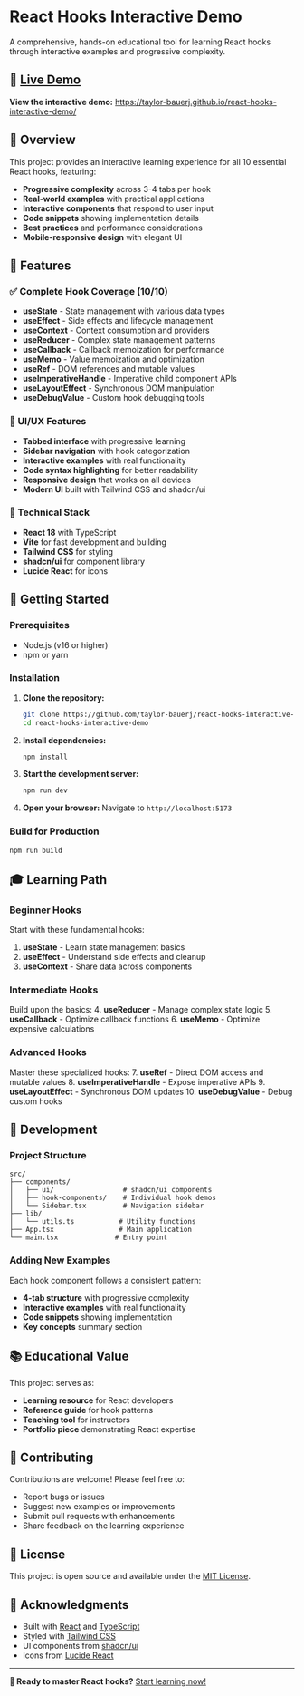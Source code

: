 # React Hooks Interactive Demo

A comprehensive, hands-on educational tool for learning React hooks through interactive examples and progressive complexity.

## 🚀 [Live Demo](https://taylor-bauerj.github.io/react-hooks-interactive-demo/)

**View the interactive demo:** https://taylor-bauerj.github.io/react-hooks-interactive-demo/

## 📖 Overview

This project provides an interactive learning experience for all 10 essential React hooks, featuring:
- **Progressive complexity** across 3-4 tabs per hook
- **Real-world examples** with practical applications
- **Interactive components** that respond to user input
- **Code snippets** showing implementation details
- **Best practices** and performance considerations
- **Mobile-responsive design** with elegant UI

## 🎯 Features

### ✅ Complete Hook Coverage (10/10)
- **useState** - State management with various data types
- **useEffect** - Side effects and lifecycle management
- **useContext** - Context consumption and providers
- **useReducer** - Complex state management patterns
- **useCallback** - Callback memoization for performance
- **useMemo** - Value memoization and optimization
- **useRef** - DOM references and mutable values
- **useImperativeHandle** - Imperative child component APIs
- **useLayoutEffect** - Synchronous DOM manipulation
- **useDebugValue** - Custom hook debugging tools

### 🎨 UI/UX Features
- **Tabbed interface** with progressive learning
- **Sidebar navigation** with hook categorization
- **Interactive examples** with real functionality
- **Code syntax highlighting** for better readability
- **Responsive design** that works on all devices
- **Modern UI** built with Tailwind CSS and shadcn/ui

### 📱 Technical Stack
- **React 18** with TypeScript
- **Vite** for fast development and building
- **Tailwind CSS** for styling
- **shadcn/ui** for component library
- **Lucide React** for icons

## 🏁 Getting Started

### Prerequisites
- Node.js (v16 or higher)
- npm or yarn

### Installation

1. **Clone the repository:**
   ```bash
   git clone https://github.com/taylor-bauerj/react-hooks-interactive-demo.git
   cd react-hooks-interactive-demo
   ```

2. **Install dependencies:**
   ```bash
   npm install
   ```

3. **Start the development server:**
   ```bash
   npm run dev
   ```

4. **Open your browser:**
   Navigate to `http://localhost:5173`

### Build for Production

```bash
npm run build
```

## 🎓 Learning Path

### Beginner Hooks
Start with these fundamental hooks:
1. **useState** - Learn state management basics
2. **useEffect** - Understand side effects and cleanup
3. **useContext** - Share data across components

### Intermediate Hooks
Build upon the basics:
4. **useReducer** - Manage complex state logic
5. **useCallback** - Optimize callback functions
6. **useMemo** - Optimize expensive calculations

### Advanced Hooks
Master these specialized hooks:
7. **useRef** - Direct DOM access and mutable values
8. **useImperativeHandle** - Expose imperative APIs
9. **useLayoutEffect** - Synchronous DOM updates
10. **useDebugValue** - Debug custom hooks

## 🔧 Development

### Project Structure
```
src/
├── components/
│   ├── ui/                 # shadcn/ui components
│   ├── hook-components/    # Individual hook demos
│   └── Sidebar.tsx         # Navigation sidebar
├── lib/
│   └── utils.ts           # Utility functions
├── App.tsx                # Main application
└── main.tsx              # Entry point
```

### Adding New Examples
Each hook component follows a consistent pattern:
- **4-tab structure** with progressive complexity
- **Interactive examples** with real functionality
- **Code snippets** showing implementation
- **Key concepts** summary section

## 📚 Educational Value

This project serves as:
- **Learning resource** for React developers
- **Reference guide** for hook patterns
- **Teaching tool** for instructors
- **Portfolio piece** demonstrating React expertise

## 🤝 Contributing

Contributions are welcome! Please feel free to:
- Report bugs or issues
- Suggest new examples or improvements
- Submit pull requests with enhancements
- Share feedback on the learning experience

## 📄 License

This project is open source and available under the [MIT License](LICENSE).

## 🌟 Acknowledgments

- Built with [React](https://reactjs.org/) and [TypeScript](https://www.typescriptlang.org/)
- Styled with [Tailwind CSS](https://tailwindcss.com/)
- UI components from [shadcn/ui](https://ui.shadcn.com/)
- Icons from [Lucide React](https://lucide.dev/)

---

**🎯 Ready to master React hooks?** [Start learning now!](https://taylor-bauerj.github.io/react-hooks-interactive-demo/)